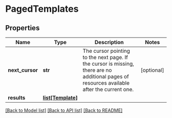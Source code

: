 # PagedTemplates

## Properties
Name | Type | Description | Notes
------------ | ------------- | ------------- | -------------
**next_cursor** | **str** | The cursor pointing to the next page. If the cursor is missing, there are no additional pages of resources available after the current one. | [optional] 
**results** | [**list[Template]**](Template.md) |  | 

[[Back to Model list]](../README.md#documentation-for-models) [[Back to API list]](../README.md#documentation-for-api-endpoints) [[Back to README]](../README.md)

